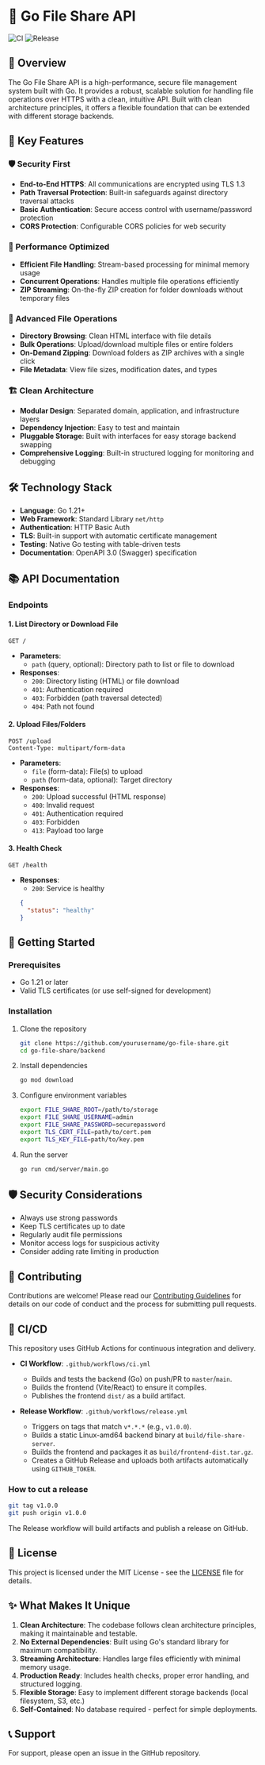 # 🚀 Go File Share API

![CI](https://github.com/EslamYasser-Dev/simple-file-share/actions/workflows/ci.yml/badge.svg?branch=master)
![Release](https://github.com/EslamYasser-Dev/simple-file-share/actions/workflows/release.yml/badge.svg)

## 🌟 Overview

The Go File Share API is a high-performance, secure file management system built with Go. It provides a robust, scalable solution for handling file operations over HTTPS with a clean, intuitive API. Built with clean architecture principles, it offers a flexible foundation that can be extended with different storage backends.

## 🎯 Key Features

### 🛡️ Security First
- **End-to-End HTTPS**: All communications are encrypted using TLS 1.3
- **Path Traversal Protection**: Built-in safeguards against directory traversal attacks
- **Basic Authentication**: Secure access control with username/password protection
- **CORS Protection**: Configurable CORS policies for web security

### 🚀 Performance Optimized
- **Efficient File Handling**: Stream-based processing for minimal memory usage
- **Concurrent Operations**: Handles multiple file operations efficiently
- **ZIP Streaming**: On-the-fly ZIP creation for folder downloads without temporary files

### 📁 Advanced File Operations
- **Directory Browsing**: Clean HTML interface with file details
- **Bulk Operations**: Upload/download multiple files or entire folders
- **On-Demand Zipping**: Download folders as ZIP archives with a single click
- **File Metadata**: View file sizes, modification dates, and types

### 🏗️ Clean Architecture
- **Modular Design**: Separated domain, application, and infrastructure layers
- **Dependency Injection**: Easy to test and maintain
- **Pluggable Storage**: Built with interfaces for easy storage backend swapping
- **Comprehensive Logging**: Built-in structured logging for monitoring and debugging

## 🛠️ Technology Stack

- **Language**: Go 1.21+
- **Web Framework**: Standard Library `net/http`
- **Authentication**: HTTP Basic Auth
- **TLS**: Built-in support with automatic certificate management
- **Testing**: Native Go testing with table-driven tests
- **Documentation**: OpenAPI 3.0 (Swagger) specification

## 📚 API Documentation

### Endpoints

#### 1. List Directory or Download File
```
GET /
```
- **Parameters**:
  - `path` (query, optional): Directory path to list or file to download
- **Responses**:
  - `200`: Directory listing (HTML) or file download
  - `401`: Authentication required
  - `403`: Forbidden (path traversal detected)
  - `404`: Path not found

#### 2. Upload Files/Folders
```
POST /upload
Content-Type: multipart/form-data
```
- **Parameters**:
  - `file` (form-data): File(s) to upload
  - `path` (form-data, optional): Target directory
- **Responses**:
  - `200`: Upload successful (HTML response)
  - `400`: Invalid request
  - `401`: Authentication required
  - `403`: Forbidden
  - `413`: Payload too large

#### 3. Health Check
```
GET /health
```
- **Responses**:
  - `200`: Service is healthy
  ```json
  {
    "status": "healthy"
  }
  ```

## 🚀 Getting Started

### Prerequisites
- Go 1.21 or later
- Valid TLS certificates (or use self-signed for development)

### Installation
1. Clone the repository
   ```bash
   git clone https://github.com/yourusername/go-file-share.git
   cd go-file-share/backend
   ```

2. Install dependencies
   ```bash
   go mod download
   ```

3. Configure environment variables
   ```bash
   export FILE_SHARE_ROOT=/path/to/storage
   export FILE_SHARE_USERNAME=admin
   export FILE_SHARE_PASSWORD=securepassword
   export TLS_CERT_FILE=path/to/cert.pem
   export TLS_KEY_FILE=path/to/key.pem
   ```

4. Run the server
   ```bash
   go run cmd/server/main.go
   ```

## 🛡️ Security Considerations

- Always use strong passwords
- Keep TLS certificates up to date
- Regularly audit file permissions
- Monitor access logs for suspicious activity
- Consider adding rate limiting in production

## 🤝 Contributing

Contributions are welcome! Please read our [Contributing Guidelines](CONTRIBUTING.md) for details on our code of conduct and the process for submitting pull requests.

## 🔁 CI/CD

This repository uses GitHub Actions for continuous integration and delivery.

- **CI Workflow**: `.github/workflows/ci.yml`
  - Builds and tests the backend (Go) on push/PR to `master`/`main`.
  - Builds the frontend (Vite/React) to ensure it compiles.
  - Publishes the frontend `dist/` as a build artifact.

- **Release Workflow**: `.github/workflows/release.yml`
  - Triggers on tags that match `v*.*.*` (e.g., `v1.0.0`).
  - Builds a static Linux-amd64 backend binary at `build/file-share-server`.
  - Builds the frontend and packages it as `build/frontend-dist.tar.gz`.
  - Creates a GitHub Release and uploads both artifacts automatically using `GITHUB_TOKEN`.

### How to cut a release

```bash
git tag v1.0.0
git push origin v1.0.0
```

The Release workflow will build artifacts and publish a release on GitHub.

## 📄 License

This project is licensed under the MIT License - see the [LICENSE](LICENSE) file for details.

## ✨ What Makes It Unique

1. **Clean Architecture**: The codebase follows clean architecture principles, making it maintainable and testable.
2. **No External Dependencies**: Built using Go's standard library for maximum compatibility.
3. **Streaming Architecture**: Handles large files efficiently with minimal memory usage.
4. **Production Ready**: Includes health checks, proper error handling, and structured logging.
5. **Flexible Storage**: Easy to implement different storage backends (local filesystem, S3, etc.)
6. **Self-Contained**: No database required - perfect for simple deployments.

## 📞 Support

For support, please open an issue in the GitHub repository.

